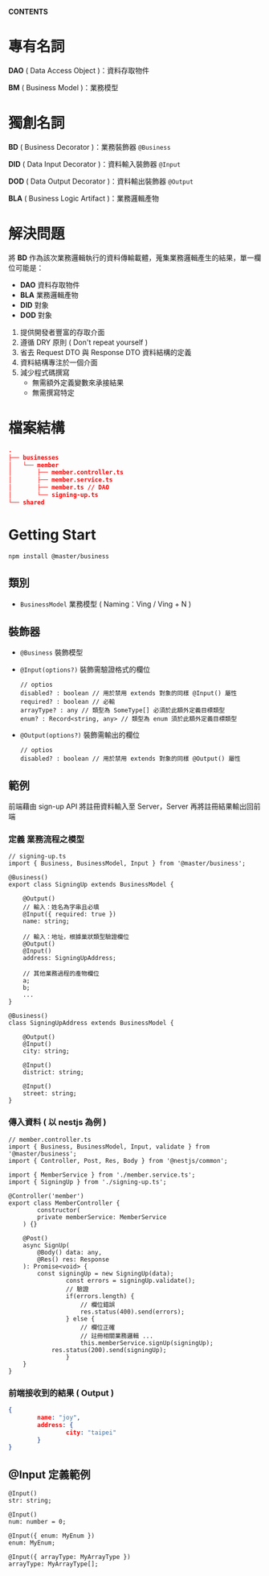 
**CONTENTS**

# 專有名詞

**DAO** ( Data Access Object )：資料存取物件

**BM** ( Business Model )：業務模型

# 獨創名詞

**BD** ( Business Decorator )：業務裝飾器 `@Business`

**DID** ( Data Input Decorator )：資料輸入裝飾器 `@Input`

**DOD** ( Data Output Decorator )：資料輸出裝飾器 `@Output`

**BLA** ( Business Logic Artifact )：業務邏輯產物

# 解決問題

將 **BD** 作為該次業務邏輯執行的資料傳輸載體，蒐集業務邏輯產生的結果，單一欄位可能是：

- **DAO** 資料存取物件
- **BLA** 業務邏輯產物
- **DID** 對象
- **DOD** 對象
1. 提供開發者豐富的存取介面
2. 遵循 DRY 原則 ( Don't repeat yourself )
3. 省去 Request DTO 與 Response DTO 資料結構的定義
4. 資料結構專注於一個介面
5. 減少程式碼撰寫
    - 無需額外定義變數來承接結果
    - 無需撰寫特定

# 檔案結構

```json
.
├── businesses
│   └── member
│       ├── member.controller.ts
│       ├── member.service.ts
│       ├── member.ts // DAO
│       └── signing-up.ts
└── shared
```

# Getting Start

```basic
npm install @master/business
```

## 類別

- `BusinessModel` 業務模型 ( Naming：Ving / Ving + N )

## 裝飾器

- `@Business` 裝飾模型
- `@Input(options?)` 裝飾需驗證格式的欄位

    ```tsx
    // optios
    disabled? : boolean // 用於禁用 extends 對象的同樣 @Input() 屬性
    required? : boolean // 必輸
    arrayType? : any // 類型為 SomeType[] 必須於此額外定義目標類型
    enum? : Record<string, any> // 類型為 enum 須於此額外定義目標類型
    ```

- `@Output(options?)` 裝飾需輸出的欄位

    ```tsx
    // optios
    disabled? : boolean // 用於禁用 extends 對象的同樣 @Output() 屬性
    ```

## 範例

前端藉由 sign-up API 將註冊資料輸入至 Server，Server 再將註冊結果輸出回前端

### 定義 業務流程之模型

```tsx
// signing-up.ts 
import { Business, BusinessModel, Input } from '@master/business';

@Business()
export class SigningUp extends BusinessModel {

	@Output()
	// 輸入：姓名為字串且必填
	@Input({ required: true })
	name: string;

	// 輸入：地址，根據巢狀類型驗證欄位
	@Output()
	@Input()
	address: SigningUpAddress;

	// 其他業務過程的產物欄位
	a;
	b;
	...
}

@Business()
class SigningUpAddress extends BusinessModel {
	
	@Output()
	@Input()
	city: string;

	@Input()
	district: string;
	
	@Input()
	street: string;
}
```

### 傳入資料 ( 以 nestjs 為例 )

```tsx
// member.controller.ts
import { Business, BusinessModel, Input, validate } from '@master/business';
import { Controller, Post, Res, Body } from '@nestjs/common';

import { MemberService } from './member.service.ts';
import { SigningUp } from './signing-up.ts';

@Controller('member')
export class MemberController {
		constructor(
        private memberService: MemberService
    ) {}

    @Post()
    async SignUp(
        @Body() data: any,
        @Res() res: Response
    ): Promise<void> {
        const signingUp = new SigningUp(data);
				const errors = signingUp.validate();
				// 驗證
				if(errors.length) {
					// 欄位錯誤
					res.status(400).send(errors);
				} else {
					// 欄位正確
					// 註冊相關業務邏輯 ...
					this.memberService.signUp(signingUp);
	        res.status(200).send(signingUp);
				}
    }
}
```

### 前端接收到的結果 ( Output )

```json
{
		name: "joy",
		address: {
				city: "taipei"
		}
}
```

## @Input 定義範例

```tsx
@Input()
str: string;

@Input()
num: number = 0;

@Input({ enum: MyEnum })
enum: MyEnum;

@Input({ arrayType: MyArrayType })
arrayType: MyArrayType[];
```